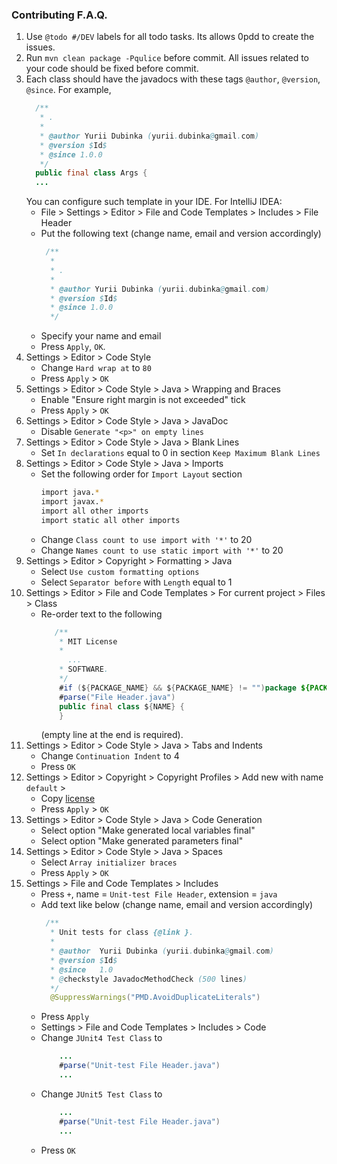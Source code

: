 ### Contributing F.A.Q.
1. Use `@todo #/DEV` labels for all todo tasks.
   Its allows 0pdd to create the issues.
2. Run `mvn clean package -Pqulice` before commit. 
   All issues related to your code should be fixed before commit.
3. Each class should have the javadocs with these tags `@author`, `@version`, `@since`.
   For example,
   ```java
     /**
      * .
      *
      * @author Yurii Dubinka (yurii.dubinka@gmail.com)
      * @version $Id$
      * @since 1.0.0
      */
     public final class Args {   
     ...
   ```
   You can configure such template in your IDE.
   For IntelliJ IDEA:
   - File > Settings > Editor > File and Code Templates > Includes > File Header 
   - Put the following text (change name, email and version accordingly)
     ```java
      /**
       *
       * .
       *
       * @author Yurii Dubinka (yurii.dubinka@gmail.com)
       * @version $Id$
       * @since 1.0.0
       */
     ```
   - Specify your name and email
   - Press `Apply`, `OK`.  
4. Settings > Editor > Code Style 
    - Change `Hard wrap at` to `80`
    - Press `Apply` > `OK`
5. Settings > Editor > Code Style > Java > Wrapping and Braces
    - Enable "Ensure right margin is not exceeded" tick
    - Press `Apply` > `OK`
6. Settings > Editor > Code Style > Java > JavaDoc
   - Disable `Generate "<p>" on empty lines`
7. Settings > Editor > Code Style > Java > Blank Lines
   - Set `In declarations` equal to 0 in section `Keep Maximum Blank Lines`
8. Settings > Editor > Code Style > Java > Imports
   - Set the following order for `Import Layout` section
     ```bash
     import java.*
     import javax.*
     import all other imports
     import static all other imports
     ```
   - Change `Class count to use import with '*'` to 20
   - Change `Names count to use static import with '*'` to 20
9. Settings > Editor > Сopyright > Formatting > Java
    - Select `Use custom formatting options`
    - Select `Separator before` with `Length` equal to 1
10. Settings > Editor > File and Code Templates > For current project > Files > Class
    - Re-order text to the following
   	  ```java
         /**
          * MIT License
          *
            ...
          * SOFTWARE.
          */
          #if (${PACKAGE_NAME} && ${PACKAGE_NAME} != "")package ${PACKAGE_NAME};#end
          #parse("File Header.java")
          public final class ${NAME} {
          }
   	  ```
   	  (empty line at the end is required).
11. Settings > Editor > Code Style > Java > Tabs and Indents
    - Change `Continuation Indent` to 4
    - Press `OK`
12. Settings > Editor > Copyright > Copyright Profiles > Add new with name `default` > 
     - Copy [license](../LICENSE.txt) 
     - Press `Apply` > `OK`
14. Settings > Editor > Code Style > Java > Code Generation 
     - Select option "Make generated local variables final"
     - Select option "Make generated parameters final"
15. Settings > Editor > Code Style > Java > Spaces
     - Select `Array initializer braces`
     - Press `Apply` > `OK`
16. Settings > File and Code Templates > Includes
     - Press `+`, name = `Unit-test File Header`, extension = `java`
     - Add text like below (change name, email and version accordingly)
        ```java
         /**
          * Unit tests for class {@link }.
          * 
          * @author  Yurii Dubinka (yurii.dubinka@gmail.com)
          * @version $Id$
          * @since   1.0
          * @checkstyle JavadocMethodCheck (500 lines)
          */
    	  @SuppressWarnings("PMD.AvoidDuplicateLiterals")
        ```
     - Press `Apply`
	 - Settings > File and Code Templates > Includes > Code
	 - Change `JUnit4 Test Class` to
	    ```java
		    ...
		    #parse("Unit-test File Header.java")
		    ...
  		```
     - Change `JUnit5 Test Class` to
	    ```java
		    ...
		    #parse("Unit-test File Header.java")
		    ...
     - Press `OK`